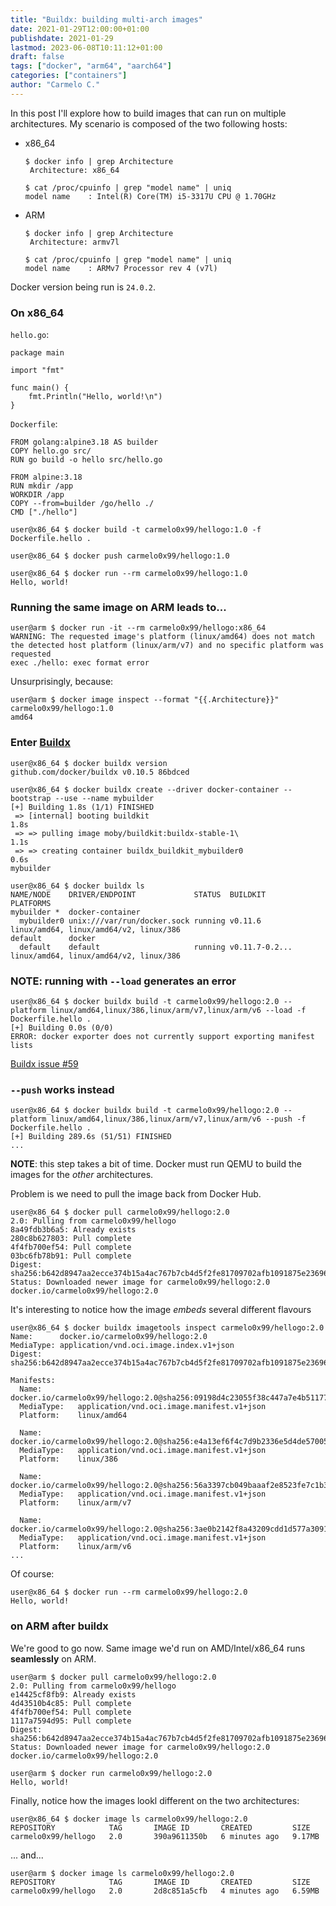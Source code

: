 ```yaml
---
title: "Buildx: building multi-arch images"
date: 2021-01-29T12:00:00+01:00
publishdate: 2021-01-29
lastmod: 2023-06-08T10:11:12+01:00
draft: false
tags: ["docker", "arm64", "aarch64"]
categories: ["containers"]
author: "Carmelo C."
---
```


In this post I'll explore how to build images that can run on multiple architectures. My scenario is composed of the two following hosts:
- x86_64
  ```
  $ docker info | grep Architecture
   Architecture: x86_64

  $ cat /proc/cpuinfo | grep "model name" | uniq
  model name	: Intel(R) Core(TM) i5-3317U CPU @ 1.70GHz
  ```
- ARM
  ```
  $ docker info | grep Architecture
   Architecture: armv7l

  $ cat /proc/cpuinfo | grep "model name" | uniq
  model name	: ARMv7 Processor rev 4 (v7l)
  ```
Docker version being run is `24.0.2`.

### On x86_64
`hello.go`:
```
package main

import "fmt"

func main() {
    fmt.Println("Hello, world!\n")
}
```

`Dockerfile`:
```
FROM golang:alpine3.18 AS builder
COPY hello.go src/
RUN go build -o hello src/hello.go

FROM alpine:3.18
RUN mkdir /app
WORKDIR /app
COPY --from=builder /go/hello ./
CMD ["./hello"]
```

```
user@x86_64 $ docker build -t carmelo0x99/hellogo:1.0 -f Dockerfile.hello .

user@x86_64 $ docker push carmelo0x99/hellogo:1.0

user@x86_64 $ docker run --rm carmelo0x99/hellogo:1.0
Hello, world!
```

### Running the same image on ARM leads to...
```
user@arm $ docker run -it --rm carmelo0x99/hellogo:x86_64
WARNING: The requested image's platform (linux/amd64) does not match the detected host platform (linux/arm/v7) and no specific platform was requested
exec ./hello: exec format error
```
Unsurprisingly, because:
```
user@arm $ docker image inspect --format "{{.Architecture}}" carmelo0x99/hellogo:1.0
amd64
```

### Enter [Buildx](https://docs.docker.com/build/)
```
user@x86_64 $ docker buildx version
github.com/docker/buildx v0.10.5 86bdced

user@x86_64 $ docker buildx create --driver docker-container --bootstrap --use --name mybuilder
[+] Building 1.8s (1/1) FINISHED
 => [internal] booting buildkit                                                 1.8s
 => => pulling image moby/buildkit:buildx-stable-1\                             1.1s
 => => creating container buildx_buildkit_mybuilder0                            0.6s
mybuilder

user@x86_64 $ docker buildx ls
NAME/NODE    DRIVER/ENDPOINT             STATUS  BUILDKIT         PLATFORMS
mybuilder *  docker-container
  mybuilder0 unix:///var/run/docker.sock running v0.11.6          linux/amd64, linux/amd64/v2, linux/386
default      docker
  default    default                     running v0.11.7-0.2...   linux/amd64, linux/amd64/v2, linux/386
```

### NOTE: running with `--load` generates an error
```
user@x86_64 $ docker buildx build -t carmelo0x99/hellogo:2.0 --platform linux/amd64,linux/386,linux/arm/v7,linux/arm/v6 --load -f Dockerfile.hello .
[+] Building 0.0s (0/0)
ERROR: docker exporter does not currently support exporting manifest lists
```
[Buildx issue #59](https://github.com/docker/buildx/issues/59)

### `--push` works instead
```
user@x86_64 $ docker buildx build -t carmelo0x99/hellogo:2.0 --platform linux/amd64,linux/386,linux/arm/v7,linux/arm/v6 --push -f Dockerfile.hello .
[+] Building 289.6s (51/51) FINISHED
...
```
**NOTE**: this step takes a bit of time. Docker must run QEMU to build the images for the _other_ architectures.</br>

Problem is we need to pull the image back from Docker Hub.
```
user@x86_64 $ docker pull carmelo0x99/hellogo:2.0
2.0: Pulling from carmelo0x99/hellogo
8a49fdb3b6a5: Already exists
280c8b627803: Pull complete
4f4fb700ef54: Pull complete
03bc6fb78b91: Pull complete
Digest: sha256:b642d8947aa2ecce374b15a4ac767b7cb4d5f2fe81709702afb1091875e23696
Status: Downloaded newer image for carmelo0x99/hellogo:2.0
docker.io/carmelo0x99/hellogo:2.0
```

It's interesting to notice how the image _embeds_ several different flavours
```
user@x86_64 $ docker buildx imagetools inspect carmelo0x99/hellogo:2.0
Name:      docker.io/carmelo0x99/hellogo:2.0
MediaType: application/vnd.oci.image.index.v1+json
Digest:    sha256:b642d8947aa2ecce374b15a4ac767b7cb4d5f2fe81709702afb1091875e23696

Manifests:
  Name:        docker.io/carmelo0x99/hellogo:2.0@sha256:09198d4c23055f38c447a7e4b511777c42de5761d56007d52ca407492a17365d
  MediaType:   application/vnd.oci.image.manifest.v1+json
  Platform:    linux/amd64

  Name:        docker.io/carmelo0x99/hellogo:2.0@sha256:e4a13ef6f4c7d9b2336e5d4de57005b41705770475eae519632021741bba6c3c
  MediaType:   application/vnd.oci.image.manifest.v1+json
  Platform:    linux/386

  Name:        docker.io/carmelo0x99/hellogo:2.0@sha256:56a3397cb049baaaf2e8523fe7c1b3c4df2c900aab24a135bbc4c8f1bad6792e
  MediaType:   application/vnd.oci.image.manifest.v1+json
  Platform:    linux/arm/v7

  Name:        docker.io/carmelo0x99/hellogo:2.0@sha256:3ae0b2142f8a43209cdd1d577a309141e4b854c70839d8612621b16ae4ab5e89
  MediaType:   application/vnd.oci.image.manifest.v1+json
  Platform:    linux/arm/v6
...
```

Of course:
```
user@x86_64 $ docker run --rm carmelo0x99/hellogo:2.0
Hello, world!
```

### on ARM after buildx
We're good to go now. Same image we'd run on AMD/Intel/x86_64 runs **seamlessly** on ARM.
```
user@arm $ docker pull carmelo0x99/hellogo:2.0
2.0: Pulling from carmelo0x99/hellogo
e14425cf8fb9: Already exists
4d43510b4c85: Pull complete
4f4fb700ef54: Pull complete
1117a7594d95: Pull complete
Digest: sha256:b642d8947aa2ecce374b15a4ac767b7cb4d5f2fe81709702afb1091875e23696
Status: Downloaded newer image for carmelo0x99/hellogo:2.0
docker.io/carmelo0x99/hellogo:2.0

user@arm $ docker run carmelo0x99/hellogo:2.0
Hello, world!
```

Finally, notice how the images lookl different on the two architectures:
```
user@x86_64 $ docker image ls carmelo0x99/hellogo:2.0
REPOSITORY            TAG       IMAGE ID       CREATED         SIZE
carmelo0x99/hellogo   2.0       390a9611350b   6 minutes ago   9.17MB
```
... and...
```
user@arm $ docker image ls carmelo0x99/hellogo:2.0
REPOSITORY            TAG       IMAGE ID       CREATED         SIZE
carmelo0x99/hellogo   2.0       2d8c851a5cfb   4 minutes ago   6.59MB
```
